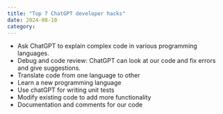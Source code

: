 ```yaml
---
title: "Top 7 ChatGPT developer hacks"
date: 2024-08-10
category: 
---
```


* Ask ChatGPT to explain complex code in various programming languages.
* Debug and code review: ChatGPT can look at our code and fix errors and give suggestions.
* Translate code from one language to other
* Learn a new programming language
* Use chatGPT for writing unit tests
* Modify existing code to add more functionality
* Documentation and comments for our code